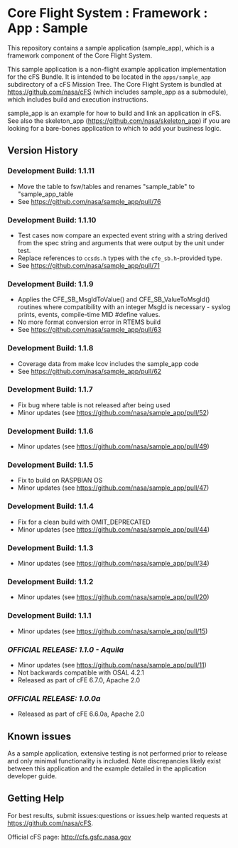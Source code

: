 # Core Flight System : Framework : App : Sample

This repository contains a sample application (sample_app), which is a framework component of the Core Flight System.

This sample application is a non-flight example application implementation for the cFS Bundle. It is intended to be located in the `apps/sample_app` subdirectory of a cFS Mission Tree. The Core Flight System is bundled at <https://github.com/nasa/cFS> (which includes sample_app as a submodule), which includes build and execution instructions.

sample_app is an example for how to build and link an application in cFS. See also the skeleton_app (<https://github.com/nasa/skeleton_app>) if you are looking for a bare-bones application to which to add your business logic.

## Version History

### Development Build: 1.1.11

- Move the table to fsw/tables and renames "sample_table" to "sample_app_table
- See <https://github.com/nasa/sample_app/pull/76>

### Development Build: 1.1.10

- Test cases now compare an expected event string with a string derived from the spec string and arguments that were output by the unit under test.
- Replace references to `ccsds.h` types with the `cfe_sb.h`-provided type. 
- See <https://github.com/nasa/sample_app/pull/71>

### Development Build: 1.1.9

- Applies the CFE_SB_MsgIdToValue() and CFE_SB_ValueToMsgId() routines where compatibility with an integer MsgId is necessary - syslog prints, events, compile-time MID #define values.
- No more format conversion error in RTEMS build
- See <https://github.com/nasa/sample_app/pull/63>

### Development Build: 1.1.8

- Coverage data from make lcov includes the sample_app code
- See <https://github.com/nasa/sample_app/pull/62>

### Development Build: 1.1.7

- Fix bug where table is not released after being used
- Minor updates (see <https://github.com/nasa/sample_app/pull/52>)

### Development Build: 1.1.6

- Minor updates (see <https://github.com/nasa/sample_app/pull/49>)

### Development Build: 1.1.5

- Fix to build on RASPBIAN OS
- Minor updates (see <https://github.com/nasa/sample_app/pull/47>)

### Development Build: 1.1.4

- Fix for a clean build with OMIT_DEPRECATED
- Minor updates (see <https://github.com/nasa/sample_app/pull/44>)

### Development Build: 1.1.3

- Minor updates (see <https://github.com/nasa/sample_app/pull/34>)

### Development Build: 1.1.2

- Minor updates (see <https://github.com/nasa/sample_app/pull/20>)

### Development Build: 1.1.1

- Minor updates (see <https://github.com/nasa/sample_app/pull/15>)

### _**OFFICIAL RELEASE: 1.1.0 - Aquila**_

- Minor updates (see <https://github.com/nasa/sample_app/pull/11>)
- Not backwards compatible with OSAL 4.2.1
- Released as part of cFE 6.7.0, Apache 2.0

### _**OFFICIAL RELEASE: 1.0.0a**_

- Released as part of cFE 6.6.0a, Apache 2.0

## Known issues

As a sample application, extensive testing is not performed prior to release and only minimal functionality is included. Note discrepancies likely exist between this application and the example detailed in the application developer guide.

## Getting Help

For best results, submit issues:questions or issues:help wanted requests at <https://github.com/nasa/cFS>.

Official cFS page: <http://cfs.gsfc.nasa.gov>
